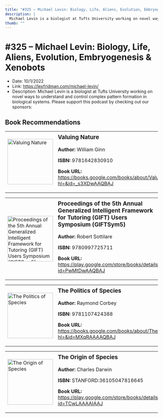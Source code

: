 ```yaml
---
title: "#325 – Michael Levin: Biology, Life, Aliens, Evolution, Embryogenesis & Xenobots"
description: |
  Michael Levin is a biologist at Tufts University working on novel ways to understand and control complex pattern formation in biological systems. Please support this podcast by checking out our sponsors:"
thumb: ""
---
```


# #325 – Michael Levin: Biology, Life, Aliens, Evolution, Embryogenesis & Xenobots

  - Date: 10/1/2022
  - Link: https://lexfridman.com/michael-levin/
  - Description: Michael Levin is a biologist at Tufts University working on novel ways to understand and control complex pattern formation in biological systems. Please support this podcast by checking out our sponsors:

## Book Recommendations

<table style="border: none;"><tr style="border: none;"><td style="border: none;"><img src="https://books.google.com/books/content?id=_s3XDwAAQBAJ&printsec=frontcover&img=1&zoom=1&edge=curl&source=gbs_api" alt="Valuing Nature" width="150" style="vertical-align: top;"></td><td style="border: none; vertical-align: top;"><h3 style='margin-top: 5'>Valuing Nature</h3><p><strong>Author:</strong> William Ginn</p><p><strong>ISBN:</strong> 9781642830910</p><p><strong>Book URL:</strong> <a href="https://books.google.com/books/about/Valuing_Nature.html?hl=&id=_s3XDwAAQBAJ">https://books.google.com/books/about/Valuing_Nature.html?hl=&id=_s3XDwAAQBAJ</a></p></td></tr></table>
<table style="border: none;"><tr style="border: none;"><td style="border: none;"><img src="https://books.google.com/books/content?id=PwMtDwAAQBAJ&printsec=frontcover&img=1&zoom=1&edge=curl&source=gbs_api" alt="Proceedings of the 5th Annual Generalized Intelligent Framework for Tutoring (GIFT) Users Symposium (GIFTSym5)" width="150" style="vertical-align: top;"></td><td style="border: none; vertical-align: top;"><h3 style='margin-top: 5'>Proceedings of the 5th Annual Generalized Intelligent Framework for Tutoring (GIFT) Users Symposium (GIFTSym5)</h3><p><strong>Author:</strong> Robert Sottilare</p><p><strong>ISBN:</strong> 9780997725711</p><p><strong>Book URL:</strong> <a href="https://play.google.com/store/books/details?id=PwMtDwAAQBAJ">https://play.google.com/store/books/details?id=PwMtDwAAQBAJ</a></p></td></tr></table>
<table style="border: none;"><tr style="border: none;"><td style="border: none;"><img src="https://books.google.com/books/content?id=MXqRAAAAQBAJ&printsec=frontcover&img=1&zoom=1&edge=curl&source=gbs_api" alt="The Politics of Species" width="150" style="vertical-align: top;"></td><td style="border: none; vertical-align: top;"><h3 style='margin-top: 5'>The Politics of Species</h3><p><strong>Author:</strong> Raymond Corbey</p><p><strong>ISBN:</strong> 9781107424388</p><p><strong>Book URL:</strong> <a href="https://books.google.com/books/about/The_Politics_of_Species.html?hl=&id=MXqRAAAAQBAJ">https://books.google.com/books/about/The_Politics_of_Species.html?hl=&id=MXqRAAAAQBAJ</a></p></td></tr></table>
<table style="border: none;"><tr style="border: none;"><td style="border: none;"><img src="https://books.google.com/books/content?id=TCwLAAAAIAAJ&printsec=frontcover&img=1&zoom=1&edge=curl&source=gbs_api" alt="The Origin of Species" width="150" style="vertical-align: top;"></td><td style="border: none; vertical-align: top;"><h3 style='margin-top: 5'>The Origin of Species</h3><p><strong>Author:</strong> Charles Darwin</p><p><strong>ISBN:</strong> STANFORD:36105047816645</p><p><strong>Book URL:</strong> <a href="https://play.google.com/store/books/details?id=TCwLAAAAIAAJ">https://play.google.com/store/books/details?id=TCwLAAAAIAAJ</a></p></td></tr></table>
